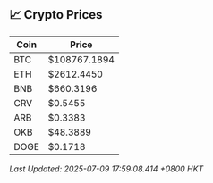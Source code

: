 ## 📈 Crypto Prices

| Coin | Price |
| ---- | ----- |
| BTC | $108767.1894 |
| ETH | $2612.4450 |
| BNB | $660.3196 |
| CRV | $0.5455 |
| ARB | $0.3383 |
| OKB | $48.3889 |
| DOGE | $0.1718 |

_Last Updated: 2025-07-09 17:59:08.414 +0800 HKT_